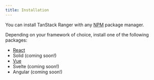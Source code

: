 ```yaml
---
title: Installation
---
```


You can install TanStack Ranger with any [NPM](https://npmjs.com) package manager.

Depending on your framework of choice, install one of the following packages:

- [React](./adapters/react-ranger)
- Solid (coming soon!)
- [Vue](./adapters/vue-ranger)
- Svelte (coming soon!)
- Angular (coming soon!)
